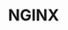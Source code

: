 ---
blog: https://www.nginx.com/blog/
facebook: https://www.facebook.com/nginxinc
github: nginx
logohandle: nginx
sort: nginx
title: NGINX
twitter: nginx
website: https://www.nginx.com/
wikipedia: https://en.wikipedia.org/wiki/Nginx
---
